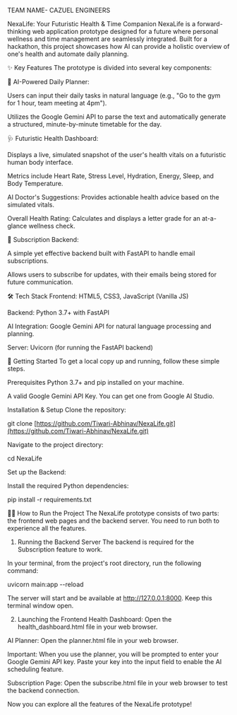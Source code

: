 TEAM NAME- CAZUEL ENGINEERS 

NexaLife: Your Futuristic Health & Time Companion
NexaLife is a forward-thinking web application prototype designed for a future where personal wellness and time management are seamlessly integrated. Built for a hackathon, this project showcases how AI can provide a holistic overview of one's health and automate daily planning.

✨ Key Features
The prototype is divided into several key components:

🤖 AI-Powered Daily Planner:

Users can input their daily tasks in natural language (e.g., "Go to the gym for 1 hour, team meeting at 4pm").

Utilizes the Google Gemini API to parse the text and automatically generate a structured, minute-by-minute timetable for the day.

🩺 Futuristic Health Dashboard:

Displays a live, simulated snapshot of the user's health vitals on a futuristic human body interface.

Metrics include Heart Rate, Stress Level, Hydration, Energy, Sleep, and Body Temperature.

AI Doctor's Suggestions: Provides actionable health advice based on the simulated vitals.

Overall Health Rating: Calculates and displays a letter grade for an at-a-glance wellness check.

📧 Subscription Backend:

A simple yet effective backend built with FastAPI to handle email subscriptions.

Allows users to subscribe for updates, with their emails being stored for future communication.

🛠️ Tech Stack
Frontend: HTML5, CSS3, JavaScript (Vanilla JS)

Backend: Python 3.7+ with FastAPI

AI Integration: Google Gemini API for natural language processing and planning.

Server: Uvicorn (for running the FastAPI backend)

🚀 Getting Started
To get a local copy up and running, follow these simple steps.

Prerequisites
Python 3.7+ and pip installed on your machine.

A valid Google Gemini API Key. You can get one from Google AI Studio.

Installation & Setup
Clone the repository:

git clone [https://github.com/Tiwari-Abhinav/NexaLife.git](https://github.com/Tiwari-Abhinav/NexaLife.git)

Navigate to the project directory:

cd NexaLife

Set up the Backend:

Install the required Python dependencies:

pip install -r requirements.txt

🏃‍♂️ How to Run the Project
The NexaLife prototype consists of two parts: the frontend web pages and the backend server. You need to run both to experience all the features.

1. Running the Backend Server
The backend is required for the Subscription feature to work.

In your terminal, from the project's root directory, run the following command:

uvicorn main:app --reload

The server will start and be available at http://127.0.0.1:8000. Keep this terminal window open.

2. Launching the Frontend
Health Dashboard: Open the health_dashboard.html file in your web browser.

AI Planner: Open the planner.html file in your web browser.

Important: When you use the planner, you will be prompted to enter your Google Gemini API key. Paste your key into the input field to enable the AI scheduling feature.

Subscription Page: Open the subscribe.html file in your web browser to test the backend connection.

Now you can explore all the features of the NexaLife prototype!
